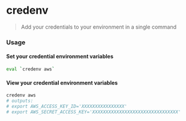 # credenv

> Add your credentials to your environment in a single command

### Usage

#### Set your credential environment variables

```sh
eval `credenv aws`
```

#### View your credential environment variables

```sh
credenv aws
# outputs:
# export AWS_ACCESS_KEY_ID='XXXXXXXXXXXXXXXX'
# export AWS_SECRET_ACCESS_KEY='XXXXXXXXXXXXXXXXXXXXXXXXXXXXXXXX'
```
